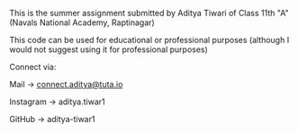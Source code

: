This is the summer assignment submitted by Aditya Tiwari of Class 11th "A" (Navals National Academy, Raptinagar)

This code can be used for educational or professional purposes (although I would not suggest using it for professional purposes)

Connect via:

Mail -> connect.aditya@tuta.io

Instagram -> aditya.tiwar1

GitHub -> aditya-tiwar1
